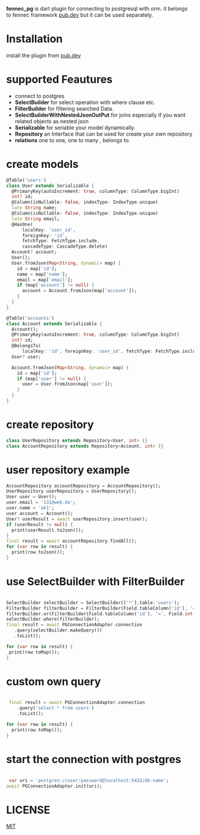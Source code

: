 **fennec_pg** is dart plugin for connecting to postgresql with orm. it belongs to fennec framework [pub.dev](https://pub.dev/packages/fennec) but it can be used 
separately.


# Installation
install the plugin from [pub.dev](https://pub.dev/packages/fennec_pg)



# supported Feautures

- connect to postgres
- **SelectBuilder** for select operation with where clause etc.
- **FilterBuilder** for filtering searched Data.
- **SelectBuilderWithNestedJsonOutPut** for joins especially if you want related objects as nested json
- **Serializable** for seriable your model dynamically.
- **Repository** an Interface that can be used for create your own repository
- **relations** one to one, one to many , belongs to.


# create models

``` dart
@Table('users')
class User extends Serializable {
  @PrimaryKey(autoIncrement: true, columnType: ColumnType.bigInt)
  int? id;
  @Column(isNullable: false, indexType: IndexType.unique)
  late String name;
  @Column(isNullable: false, indexType: IndexType.unique)
  late String email;
  @HasOne(
      localKey: 'user_id',
      foreignKey: 'id',
      fetchType: FetchType.include,
      cascadeType: CascadeType.delete)
  Account? account;
  User();
  User.fromJson(Map<String, dynamic> map) {
    id = map['id'];
    name = map['name'];
    email = map['email'];
    if (map['account'] != null) {
      account = Account.fromJson(map['account']);
    }
  }
}

@Table('accounts')
class Account extends Serializable {
  Account();
  @PrimaryKey(autoIncrement: true, columnType: ColumnType.bigInt)
  int? id;
  @BelongsTo(
      localKey: 'id', foreignKey: 'user_id', fetchType: FetchType.include)
  User? user;

  Account.fromJson(Map<String, dynamic> map) {
    id = map['id'];
    if (map['user'] != null) {
      user = User.fromJson(map['user']);
    }
  }
}

```



# create repository

``` dart
class UserRepository extends Repository<User, int> {}
class AccountRepository extends Repository<Account, int> {}

```


# user repository example

  ``` dart
  AccountRepository accountRepository = AccountRepository();
  UserRepository userRepository = UserRepository();
  User user = User();
  user.email = '131@web.de';
  user.name = 'ak1';
  user.account = Account();
  User? userResult = await userRepository.insert(user);
  if (userResult != null) {
    print(userResult.toJson());
  }
  final result = await accountRepository.findAll();
  for (var row in result) {
    print(row.toJson());
  }
  
 
```



# use SelectBuilder with FilterBuilder 

   ``` dart
   
  SelectBuilder selectBuilder = SelectBuilder(['*'],table:'users');
  FilterBuilder filterBuilder = FilterBuilder(Field.tableColumn('id'), '=', Field.int(2));
  filterBuilder.or(FilterBuilder(Field.tableColumn('id'), '=', Field.int(4)));
  selectBuilder.where(filterBuilder);
  final result = await PGConnectionAdapter.connection
      .query(selectBuilder.makeQuery())
      .toList();

  for (var row in result) {
    print(row.toMap());
  }
  
 ```
 
 
 # custom own query
  ``` dart
 
   final result = await PGConnectionAdapter.connection
      .query('select * from users')
      .toList();

  for (var row in result) {
    print(row.toMap());
  }
  
 ```
 
 
 # start the connection with postgres
 
   ``` dart
   
    var uri = 'postgres://user:password@localhost:5432/db-name';
  await PGConnectionAdapter.init(uri);

 ```
 
 # LICENSE

[MIT](https://github.com/Fennec-Framework/fennec_pg/blob/master/LICENSE)
 
 
 
 
